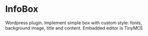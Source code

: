 # InfoBox
Wordpress plugin. Implement simple box with custom style: fonts, background image, title and content. Embadded editor is TinyMCE
